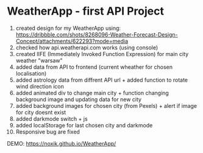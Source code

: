 # WeatherApp - first API Project
1. created design for my WeatherApp using: https://dribbble.com/shots/8268096-Weather-Forecast-Design-Concept/attachments/622293?mode=media
2. checked how api.weatherapi.com works (using console)
3. created IIFE (Immediately Invoked Function Expression) for main city weather "warsaw"
4. added data from API to frontend (current wheather for chosen localisation)
5. added astrology data from diffrent API url + added function to rotate wind direction icon
6. added animated div to change main city + function changing background image and updating data for new city
7. added background images for chosen city (from Pexels) + alert if image for city doesnt exist
8. added darkmode switch + js
9. added localStorage for last chosen city and darkmode
10. Responsive bug are fixed

DEMO: https://noxik.github.io/WeatherApp/
